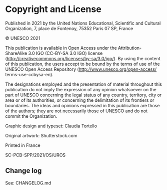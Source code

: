 # Copyright and License

Published in 2021 by the United Nations Educational, Scientific and Cultural
Organization, 7, place de Fontenoy, 75352 Paris 07 SP, France

© UNESCO 2021

This publication is available in Open Access under the Attribution-ShareAlike 3.0 IGO
(CC-BY-SA 3.0 IGO) license (http://creativecommons.org/licenses/by-sa/3.0/igo/).
By using the content of this publication, the users accept to be bound by the terms
of use of the UNESCO Open Access Repository (http://www.unesco.org/open-access/
terms-use-ccbysa-en).

The designations employed and the presentation of material throughout this
publication do not imply the expression of any opinion whatsoever on the part of
UNESCO concerning the legal status of any country, territory, city or area or of its
authorities, or concerning the delimitation of its frontiers or boundaries.
The ideas and opinions expressed in this publication are those of the authors;
they are not necessarily those of UNESCO and do not commit the Organization.

Graphic design and typeset: Claudia Tortello

Original artwork: Shutterstock.com

Printed in France

SC-PCB-SPP/2021/OS/UROS

## Change log

See: CHANGELOG.md 
